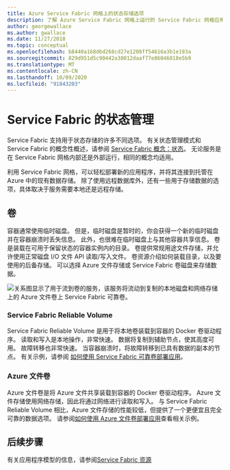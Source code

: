 ```yaml
---
title: Azure Service Fabric 网格上的状态存储选项
description: 了解 Azure Service Fabric 网格上运行的 Service Fabric 网格应用程序的可靠存储状态。
author: georgewallace
ms.author: gwallace
ms.date: 11/27/2018
ms.topic: conceptual
ms.openlocfilehash: b8440a168d6d268cd27e1208ff54616a3b1e193a
ms.sourcegitcommit: 829d951d5c90442a38012daaf77e86046018e5b9
ms.translationtype: MT
ms.contentlocale: zh-CN
ms.lasthandoff: 10/09/2020
ms.locfileid: "91843203"
---
```

# <a name="state-management-with-service-fabric"></a>Service Fabric 的状态管理

Service Fabric 支持用于状态存储的许多不同选项。 有关状态管理模式和 Service Fabric 的概念性概述，请参阅 [Service Fabric 概念：状态](../service-fabric/service-fabric-concepts-state.md)。 无论服务是在 Service Fabric 网格内部还是外部运行，相同的概念均适用。 

利用 Service Fabric 网格，可以轻松部署新的应用程序，并将其连接到托管在 Azure 中的现有数据存储。 除了使用远程数据库外，还有一些用于存储数据的选项，具体取决于服务需要本地还是远程存储。 

## <a name="volumes"></a>卷

容器通常使用临时磁盘。 但是，临时磁盘是暂时的，你会获得一个新的临时磁盘并在容器崩溃时丢失信息。 此外，也很难在临时磁盘上与其他容器共享信息。 卷是装载在可用于保留状态的容器实例内的目录。 卷提供常规用途文件存储，并允许使用正常磁盘 I/O 文件 API 读取/写入文件。 卷资源介绍如何装载目录，以及要使用的后备存储。 可以选择 Azure 文件存储或 Service Fabric 卷磁盘来存储数据。

![关系图显示了用于流到卷的服务，该服务将流动到复制的本地磁盘和网络存储上的 Azure 文件卷上 Service Fabric 可靠卷。][image3]

### <a name="service-fabric-reliable-volume"></a>Service Fabric Reliable Volume

Service Fabric Reliable Volume 是用于将本地卷装载到容器的 Docker 卷驱动程序。 读取和写入是本地操作，非常快速。 数据将复制到辅助节点，使其高度可用。 故障转移也非常快速。 当容器崩溃时，将故障转移到已具有数据的副本的节点。 有关示例，请参阅 [如何使用 Service Fabric 可靠卷部署应用](service-fabric-mesh-howto-deploy-app-sfreliable-disk-volume.md)。

### <a name="azure-files-volume"></a>Azure 文件卷

Azure 文件卷是将 Azure 文件共享装载到容器的 Docker 卷驱动程序。 Azure 文件存储使用网络存储，因此将通过网络进行读取和写入。 与 Service Fabric Reliable Volume 相比，Azure 文件存储的性能较低，但提供了一个更便宜且完全可靠的数据选项。 请参阅[如何使用 Azure 文件卷部署应用](service-fabric-mesh-howto-deploy-app-azurefiles-volume.md)查看相关示例。

## <a name="next-steps"></a>后续步骤

有关应用程序模型的信息，请参阅[Service Fabric 资源](service-fabric-mesh-service-fabric-resources.md)

[image3]: ./media/service-fabric-mesh-storing-state/volumes.png
